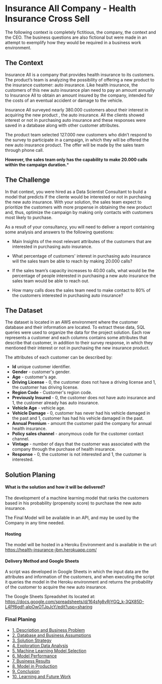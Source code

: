 # Insurance All Company - Health Insurance Cross Sell

The following context is completely fictitious, the company, the context and the CEO. The business questions are also fictional but were made in an attempt to exemplify how they would be required in a business work environment.

## The Context

Insurance All is a company that provides health insurance to its customers. The product’s team is analyzing the possibility of offering a new product to the insurance customer: auto insurance. Like health insurance, the customers of this new auto insurance plan need to pay an amount annually to Insurance All to obtain an amount insured by the company, intended for the costs of an eventual accident or damage to the vehicle.

Insurance All surveyed nearly 380.000 customers about their interest in acquiring the new product , the auto insurance. All the clients showed interest or not in purchasing auto insurance and these responses were saved in a database along with other customer attributes.

The product team selected 127.000 new customers who didn’t respond to the survey to participate in a campaign, in which they will be offered the new auto insurance product. The offer will be made by the sales team through phone call. 

**However, the sales team only has the capability to make 20.000 calls within the campaign duration.***


## The Challenge

In that context, you were hired as a Data Scientist Consultant to build a model that predicts if the cliente would be interested or not in purchasing the new auto insurance. With your solution, the sales team expect to prioritize the customers with more propense in obtaining the new product and, thus, optimize the campaign by making only contacts with customers most likely to purchase.

As a result of your consultancy, you will need to deliver a report containing some analysis and answers to the following questions:

- Main Insights of the most relevant attributes of the customers that are interested in purchasing auto insurance.

- What percentage of customers' interest in purchasing auto insurance will the sales team be able to reach by making 20.000 calls?

- If the sales team’s capacity increases to 40.00 calls, what would be the percentage of people interested in purchasing a new auto insurance the sales team would be able to reach out.

- How many calls does the sales team need to make contact to 80% of the customers interested in purchasing auto insurance?

## The Dataset

The dataset is located in an AWS environment where the customer database and their information are located. To extract these data, SQL queries were used to organize the data for the project solution. Each row represents a customer and each columns contains some attributes that describe that customer, in addition to their survey response, in which they mentioned their interest or not in purchasing the new insurance product.

The attributes of each customer can be described by:

* **Id**  unique customer identifier.
* **Gender** - customer's gender.
* **Age** - customer's age.
* **Driving License** - 0, the customer does not have a driving license and 1, the customer has driving license.
* **Region Code** - Customer's region code.
* **Previously Insured** - 0, the customer does not have auto insurance and 1, the customer already has auto insurance.
* **Vehicle Age** - vehicle age.
* **Vehicle Damage** - 0, customer has never had his vehicle damaged in the past and 1, customer has had his vehicle damaged in the past.
* **Annual Premium** - amount the customer paid the company for annual health insurance.
* **Policy sales channel** - anonymous code for the customer contact channel.
* **Vintage** - number of days that the customer was associated with the company through the purchase of health insurance.
* **Response** - 0, the customer is not interested and 1, the customer is interested.

## Solution Planing

#### What is the solution and how it will be delivered?
The development of a machine learning model that ranks the customers based in his probability (propensity score) to purchase the new auto insurance. 

The Final Model will be available in an API, and may be used by the Company in any time needed.

#### Hosting 
The model will be hosted in a Heroku Environment and is available in the url: https://health-insurance-jbm.herokuapp.com/

#### Delivery Method and Google Sheets  
A script was developed in Google Sheets in which the input data are the attributes and information of the customers, and when executing the script it queries the model in the Heroku environment and returns the probability of the customer to acquire the new auto insurance.

The Google Sheets Spreadshet its located at: https://docs.google.com/spreadsheets/d/164sfg8vRjYGQ_k-3QX85D-L4Pf6gdf-alpOwOTJpJcY/edit?usp=sharing

### Final Planing

* [1. Description and Business Problem ](#1-description-and-business-problem)
* [2. Database and Business Assumptions](#2-database-and-business-assumptions])
* [3. Solution Strategy ](#3-solution-strategy)
* [4. Exploration Data Analysis](#4-exploration-data-analysis)
* [5. Machine Learning Model Selection](#5-machine-learning-model-selection)
* [6. Model Performance ](#6-model-performance)
* [7. Business Results](#7-business-results)
* [8. Model in Production ](#8-model-in-production)
* [9. Conclusion](#9-conclussion)
* [10. Learning and Future Work](#10-learning-and-future-work)





